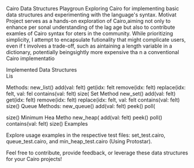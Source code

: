 
Cairo Data Structures Playgroun
Exploring Cairo for implementing basic data structures and experimenting with the language's syntax.
Motivat
Project serves as a hands-on exploration of Cairo,aiming not only to enhance per sonal understanding of the lag
age but also to contribute examles of Cairo syntax for oters in the community. While prioritizing simplicity,  I attempt to encapsulate futionality that might complicate users, even if t involves a trade-off,   such as aintaining a length variable  in a dictionary,  potentially  beingsightly more expensive tha      n  a conventional Cairo implementatio

Implemented Data Structures                                                
Lis

Methods:
new_list()
add(val: felt) 
get(idx: felt 
remove(idx: felt)
replace(idx: felt, val: fel
contains(val: felt)
size(
Set
Method
new_set()
add(val: felt)
get(idx: felt)
remove(idx: felt)
replace(idx: felt, val: felt
contains(val: felt)
size()
Queue
Methods:
new_queue()
add(val: felt)
peek()
poll(

size()
Minimum Hea
Metho
new_heap( 
add(val: felt)
peek()
poll()
contains(val: felt)
size()
Examples

Explore usage examples in the respective test files: set_test.cairo, queue_test.cairo, and min_heap_test.cairo (Using Protostar).

Feel free to contribute, provide feedback, or leverage these data structures for your Cairo projects!
